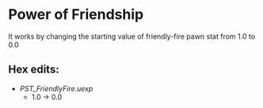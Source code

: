 # Power of Friendship

It works by changing the starting value of friendly-fire pawn stat from 1.0 to 0.0

## **Hex edits**:
- *PST_FriendlyFire.uexp*
  - 1.0 -> 0.0